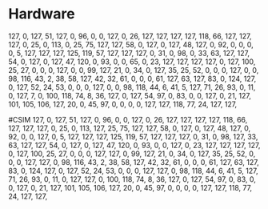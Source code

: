 # Hardware
127, 0,   127, 51,  127, 0, 96, 0, 0,   127, 0,   26,  127, 127, 127, 127, 
118, 66,  127, 127, 127, 0, 25, 0, 113, 0,   25,  75,  127, 127, 58,  0, 
127, 0,   127, 48,  127, 0, 92, 0, 0,   0,   0,   5,   127, 127, 127, 125, 
119, 57,  127, 127, 127, 0, 31, 0, 98,  0,   33,  63,  127, 127, 54,  0, 
127, 0,   127, 47,  120, 0, 93, 0, 0,   65,  0,   23,  127, 127, 127, 127, 
0,   127, 100, 25,  27,  0, 0,  0, 127, 0,   0,   99,  127, 21,  0,   34, 
0,   127, 35,  25,  52,  0, 0,  0, 127, 0,   0,   98,  116, 43,  2,   38, 
58,  127, 42,  32,  61,  0, 0,  0, 61,  127, 63,  127, 83,  0,   124, 127, 
0,   127, 52,  24,  53,  0, 0,  0, 127, 0,   0,   98,  118, 44,  6,   41, 
5,   127, 71,  26,  93,  0, 11, 0, 127, 7,   0,   100, 118, 74,  8,   36, 
127, 0,   127, 54,  97,  0, 83, 0, 0,   127, 0,   21,  127, 101, 105, 106, 
127, 20,  0,   45,  97,  0, 0,  0, 0,   127, 127, 118, 77,  24,  127, 127,

#CSIM
127, 0,   127, 51,  127, 0, 96, 0, 0,   127, 0,   26,  127, 127, 127, 127, 
118, 66,  127, 127, 127, 0, 25, 0, 113, 127, 25,  75,  127, 127, 58,  0, 
127, 0,   127, 48,  127, 0, 92, 0, 0,   127, 0,   5,   127, 127, 127, 125, 
119, 57,  127, 127, 127, 0, 31, 0, 98,  127, 33,  63,  127, 127, 54,  0, 
127, 0,   127, 47,  120, 0, 93, 0, 0,   127, 0,   23,  127, 127, 127, 127, 
0,   127, 100, 25,  27,  0, 0,  0, 127, 127, 0,   99,  127, 21,  0,   34, 
0,   127, 35,  25,  52,  0, 0,  0, 127, 127, 0,   98,  116, 43,  2,   38, 
58,  127, 42,  32,  61,  0, 0,  0, 61,  127, 63,  127, 83,  0,   124, 127, 
0,   127, 52,  24,  53,  0, 0,  0, 127, 127, 0,   98,  118, 44,  6,   41, 
5,   127, 71,  26,  93,  0, 11, 0, 127, 127, 0,   100, 118, 74,  8,   36, 
127, 0,   127, 54,  97,  0, 83, 0, 0,   127, 0,   21,  127, 101, 105, 106, 
127, 20,  0,   45,  97,  0, 0,  0, 0,   127, 127, 118, 77,  24,  127, 127, 

